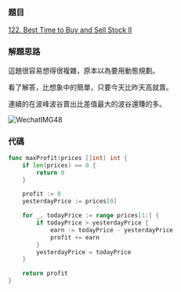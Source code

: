 ### 題目

[122. Best Time to Buy and Sell Stock II](https://leetcode.com/problems/best-time-to-buy-and-sell-stock-ii/)

### 解題思路

這題很容易想得很複雜，原本以為要用動態規劃。

看了解答，比想象中的簡單，只要今天比昨天高就賣。

連續的在波峰波谷賣出比差值最大的波谷還賺的多。

![WechatIMG48](https://user-images.githubusercontent.com/11765228/59348805-aa8d6400-8d4a-11e9-9bf0-dc1d4fdeaf37.jpeg)


### 代碼

```go
func maxProfit(prices []int) int {
	if len(prices) == 0 {
		return 0
	}

    profit := 0
	yesterdayPrice := prices[0]

	for _, todayPrice := range prices[1:] {
		if todayPrice > yesterdayPrice {
			earn := todayPrice - yesterdayPrice
			profit += earn
		}
		yesterdayPrice = todayPrice
	}

	return profit
}
```
